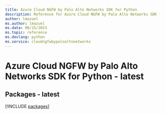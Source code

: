 ```yaml
---
title: Azure Cloud NGFW by Palo Alto Networks SDK for Python
description: Reference for Azure Cloud NGFW by Palo Alto Networks SDK for Python
author: lmazuel
ms.author: lmazuel
ms.data: 08/15/2023
ms.topic: reference
ms.devlang: python
ms.service: cloudngfwbypaloaltonetworks
---
```

# Azure Cloud NGFW by Palo Alto Networks SDK for Python - latest
## Packages - latest
[!INCLUDE [packages](cloud-ngfw-by-palo-alto-networks-index.md)]